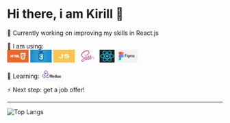 # Hi there, i am Kirill 👋

🔭 Currently working on improving my skills in React.js
<br>

🌱 I am using:
<br>
<img src="img/HTML55.png" width="50px" height="30px" /> <img src="img/css3.png" width="50px" height="30px" /> <img src="img/js.jpg" width="50px" height="30px" /> <img src="./img/sass.png" width="50px" height="30px" /> <img src="./img/react-logo-1.png" width="35px" height="30px" /> <img src="./img/figma.png" width="50px" height="30px" />
<br>

🤔 Learning: <img src="./img/redux1.png" width="50px" height="20px" />
<br>

⚡ Next step: get a job offer!
<br>

<hr/>

![Top Langs](https://github-readme-stats.vercel.app/api/top-langs/?username=Cyrreal&hide=javascript,css,scss,html&theme=tokyonight)

<!--
**Cyrreal/Cyrreal** is a ✨ _special_ ✨ repository because its `README.md` (this file) appears on your GitHub profile.

Here are some ideas to get you started:

- 🔭 I’m currently working on ...
- 🌱 I’m currently learning ...
- 👯 I’m looking to collaborate on ...
- 🤔 I’m looking for help with ...
- 💬 Ask me about ...
- 📫 How to reach me: ...
- 😄 Pronouns: ...
- ⚡ Fun fact: ...
-->
